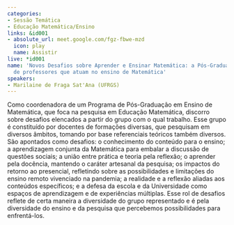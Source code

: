 ```yaml
---
categories:
- Sessão Temática
- Educação Matemática/Ensino
links: &id001
- absolute_url: meet.google.com/fgz-fbwe-mzd
  icon: play
  name: Assistir
live: *id001
name: 'Novos Desafios sobre Aprender e Ensinar Matemática: a Pós-Graduação e a formação
  de professores que atuam no ensino de Matemática'
speakers:
- Marilaine de Fraga Sat'Ana (UFRGS)
---
```


Como coordenadora de um Programa de Pós-Graduação em Ensino de Matemática, que foca na pesquisa em Educação Matemática, discorro sobre desafios elencados a partir do grupo com o qual trabalho. Esse grupo é constituído por docentes de formações diversas, que pesquisam em diversos âmbitos, tomando por base referenciais teóricos também diversos. São apontados como desafios:  o conhecimento do conteúdo para o ensino; a aprendizagem conjunta da Matemática para embalar a discussão de questões sociais; a união entre prática e teoria pela reflexão; o aprender pela docência, mantendo o caráter artesanal da pesquisa; os impactos do retorno ao presencial, refletindo sobre as possibilidades e limitações do ensino remoto vivenciado na pandemia; a realidade e a reflexão aliadas aos conteúdos específicos; e a defesa da escola e da Universidade como espaços de aprendizagem e de experiências múltiplas. Esse rol de desafios reflete de certa maneira a diversidade do grupo representado e é pela diversidade do ensino e da pesquisa que percebemos possibilidades para enfrentá-los.